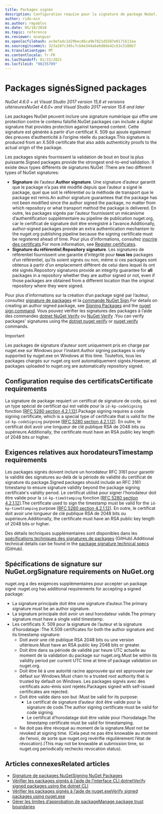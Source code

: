```yaml
---
title: Packages signés
description: Configuration requise pour la signature de package NuGet.
author: rido-min
ms.author: rmpablos
ms.date: 05/18/2018
ms.topic: reference
ms.reviewer: ananguar
ms.openlocfilehash: ac9efadc1d29bec86ca9b7821d5587e0171613aa
ms.sourcegitcommit: 323a107c345c7cb4e344a6e6d8de42c63c5188b7
ms.translationtype: MT
ms.contentlocale: fr-FR
ms.lasthandoff: 01/15/2021
ms.locfileid: "98235709"
---
```

# <a name="signed-packages"></a><span data-ttu-id="fa424-103">Packages signés</span><span class="sxs-lookup"><span data-stu-id="fa424-103">Signed packages</span></span>

<span data-ttu-id="fa424-104">*NuGet 4.6.0 + et Visual Studio 2017 version 15,6 et versions ultérieures*</span><span class="sxs-lookup"><span data-stu-id="fa424-104">*NuGet 4.6.0+ and Visual Studio 2017 version 15.6 and later*</span></span>

<span data-ttu-id="fa424-105">Les packages NuGet peuvent inclure une signature numérique qui offre une protection contre le contenu falsifié.</span><span class="sxs-lookup"><span data-stu-id="fa424-105">NuGet packages can include a digital signature that provides protection against tampered content.</span></span> <span data-ttu-id="fa424-106">Cette signature est générée à partir d’un certificat X. 509 qui ajoute également des preuves d’authenticité à l’origine réelle du package.</span><span class="sxs-lookup"><span data-stu-id="fa424-106">This signature is produced from an X.509 certificate that also adds authenticity proofs to the actual origin of the package.</span></span>

<span data-ttu-id="fa424-107">Les packages signés fournissent la validation de bout en bout la plus puissante.</span><span class="sxs-lookup"><span data-stu-id="fa424-107">Signed packages provide the strongest end-to-end validation.</span></span> <span data-ttu-id="fa424-108">Il existe deux types différents de signatures NuGet :</span><span class="sxs-lookup"><span data-stu-id="fa424-108">There are two different types of NuGet signatures:</span></span>
- <span data-ttu-id="fa424-109">**Signature** de l’auteur.</span><span class="sxs-lookup"><span data-stu-id="fa424-109">**Author signature**.</span></span> <span data-ttu-id="fa424-110">Une signature d’auteur garantit que le package n’a pas été modifié depuis que l’auteur a signé le package, quel que soit le référentiel ou la méthode de transport que le package est remis.</span><span class="sxs-lookup"><span data-stu-id="fa424-110">An author signature guarantees that the package has not been modified since the author signed the package, no matter from which repository or what transport method the package is delivered.</span></span> <span data-ttu-id="fa424-111">En outre, les packages signés par l’auteur fournissent un mécanisme d’authentification supplémentaire au pipeline de publication nuget.org, car le certificat de signature doit être enregistré à l’avance.</span><span class="sxs-lookup"><span data-stu-id="fa424-111">Additionally, author-signed packages provide an extra authentication mechanism to the nuget.org publishing pipeline because the signing certificate must be registered ahead of time.</span></span> <span data-ttu-id="fa424-112">Pour plus d’informations, consultez [inscrire des certificats](#signature-requirements-on-nugetorg).</span><span class="sxs-lookup"><span data-stu-id="fa424-112">For more information, see [Register certificates](#signature-requirements-on-nugetorg).</span></span>
- <span data-ttu-id="fa424-113">**Signature du référentiel**.</span><span class="sxs-lookup"><span data-stu-id="fa424-113">**Repository signature**.</span></span> <span data-ttu-id="fa424-114">Les signatures de référentiel fournissent une garantie d’intégrité pour **tous les** packages d’un référentiel, qu’ils soient signés ou non, même si ces packages sont obtenus à partir d’un emplacement différent de celui dans lequel ils ont été signés.</span><span class="sxs-lookup"><span data-stu-id="fa424-114">Repository signatures provide an integrity guarantee for **all** packages in a repository whether they are author signed or not, even if those packages are obtained from a different location than the original repository where they were signed.</span></span>   

<span data-ttu-id="fa424-115">Pour plus d’informations sur la création d’un package signé par l’auteur, consultez [signature de packages](../create-packages/Sign-a-package.md) et la [commande NuGet Sign](../reference/cli-reference/cli-ref-sign.md).</span><span class="sxs-lookup"><span data-stu-id="fa424-115">For details on creating an author signed package, see [Signing Packages](../create-packages/Sign-a-package.md) and the [nuget sign command](../reference/cli-reference/cli-ref-sign.md).</span></span> <span data-ttu-id="fa424-116">Vous pouvez vérifier les signatures des packages à l’aide des commandes [dotnet NuGet Verify](/dotnet/core/tools/dotnet-nuget-verify.md) ou [NuGet Verify](../reference/cli-reference/cli-ref-verify.md) .</span><span class="sxs-lookup"><span data-stu-id="fa424-116">You can verify packages' signatures using the [dotnet nuget verify](/dotnet/core/tools/dotnet-nuget-verify.md) or [nuget verify](../reference/cli-reference/cli-ref-verify.md) commands.</span></span>

> [!Important]
> <span data-ttu-id="fa424-117">Les packages de signature d’auteur sont uniquement pris en charge par nuget.exe sur Windows pour l’instant.</span><span class="sxs-lookup"><span data-stu-id="fa424-117">Author signing packages is only supported by nuget.exe on Windows at this time.</span></span> <span data-ttu-id="fa424-118">Toutefois, tous les packages chargés sur nuget.org sont automatiquement signés.</span><span class="sxs-lookup"><span data-stu-id="fa424-118">However, all packages uploaded to nuget.org are automatically repository signed.</span></span>

## <a name="certificate-requirements"></a><span data-ttu-id="fa424-119">Configuration requise des certificats</span><span class="sxs-lookup"><span data-stu-id="fa424-119">Certificate requirements</span></span>

<span data-ttu-id="fa424-120">La signature de package requiert un certificat de signature de code, qui est un type spécial de certificat qui est valide pour la `id-kp-codeSigning` fonction [[RFC 5280 section 4.2.1.12](https://tools.ietf.org/html/rfc5280#section-4.2.1.12)].</span><span class="sxs-lookup"><span data-stu-id="fa424-120">Package signing requires a code signing certificate, which is a special type of certificate that is valid for the `id-kp-codeSigning` purpose [[RFC 5280 section 4.2.1.12](https://tools.ietf.org/html/rfc5280#section-4.2.1.12)].</span></span> <span data-ttu-id="fa424-121">En outre, le certificat doit avoir une longueur de clé publique RSA de 2048 bits ou supérieure.</span><span class="sxs-lookup"><span data-stu-id="fa424-121">Additionally, the certificate must have an RSA public key length of 2048 bits or higher.</span></span>

## <a name="timestamp-requirements"></a><span data-ttu-id="fa424-122">Exigences relatives aux horodateurs</span><span class="sxs-lookup"><span data-stu-id="fa424-122">Timestamp requirements</span></span>

<span data-ttu-id="fa424-123">Les packages signés doivent inclure un horodateur RFC 3161 pour garantir la validité des signatures au-delà de la période de validité du certificat de signature du package.</span><span class="sxs-lookup"><span data-stu-id="fa424-123">Signed packages should include an RFC 3161 timestamp to ensure signature validity beyond the package signing certificate's validity period.</span></span> <span data-ttu-id="fa424-124">Le certificat utilisé pour signer l’horodateur doit être valide pour la `id-kp-timeStamping` fonction [[RFC 5280 section 4.2.1.12](https://tools.ietf.org/html/rfc5280#section-4.2.1.12)].</span><span class="sxs-lookup"><span data-stu-id="fa424-124">The certificate used to sign the timestamp must be valid for the `id-kp-timeStamping` purpose [[RFC 5280 section 4.2.1.12](https://tools.ietf.org/html/rfc5280#section-4.2.1.12)].</span></span> <span data-ttu-id="fa424-125">En outre, le certificat doit avoir une longueur de clé publique RSA de 2048 bits ou supérieure.</span><span class="sxs-lookup"><span data-stu-id="fa424-125">Additionally, the certificate must have an RSA public key length of 2048 bits or higher.</span></span>

<span data-ttu-id="fa424-126">Des détails techniques supplémentaires sont disponibles dans les [spécifications techniques des signatures de packages](https://github.com/NuGet/Home/wiki/Package-Signatures-Technical-Details) (GitHub).</span><span class="sxs-lookup"><span data-stu-id="fa424-126">Additional technical details can be found in the [package signature technical specs](https://github.com/NuGet/Home/wiki/Package-Signatures-Technical-Details) (GitHub).</span></span>

## <a name="signature-requirements-on-nugetorg"></a><span data-ttu-id="fa424-127">Spécifications de signature sur NuGet.org</span><span class="sxs-lookup"><span data-stu-id="fa424-127">Signature requirements on NuGet.org</span></span>

<span data-ttu-id="fa424-128">nuget.org a des exigences supplémentaires pour accepter un package signé :</span><span class="sxs-lookup"><span data-stu-id="fa424-128">nuget.org has additional requirements for accepting a signed package:</span></span>

- <span data-ttu-id="fa424-129">La signature principale doit être une signature d’auteur.</span><span class="sxs-lookup"><span data-stu-id="fa424-129">The primary signature must be an author signature.</span></span>
- <span data-ttu-id="fa424-130">La signature principale doit avoir un seul horodateur valide.</span><span class="sxs-lookup"><span data-stu-id="fa424-130">The primary signature must have a single valid timestamp.</span></span>
- <span data-ttu-id="fa424-131">Les certificats X. 509 pour la signature de l’auteur et la signature d’horodatage :</span><span class="sxs-lookup"><span data-stu-id="fa424-131">The X.509 certificates for both the author signature and its timestamp signature:</span></span>
  - <span data-ttu-id="fa424-132">Doit avoir une clé publique RSA 2048 bits ou une version ultérieure.</span><span class="sxs-lookup"><span data-stu-id="fa424-132">Must have an RSA public key 2048 bits or greater.</span></span>
  - <span data-ttu-id="fa424-133">Doit être dans sa période de validité par heure UTC actuelle au moment de la validation du package sur nuget.org.</span><span class="sxs-lookup"><span data-stu-id="fa424-133">Must be within its validity period per current UTC time at time of package validation on nuget.org.</span></span>
  - <span data-ttu-id="fa424-134">Doit être lié à une autorité racine approuvée qui est approuvée par défaut sur Windows.</span><span class="sxs-lookup"><span data-stu-id="fa424-134">Must chain to a trusted root authority that is trusted by default on Windows.</span></span> <span data-ttu-id="fa424-135">Les packages signés avec des certificats auto-émis sont rejetés.</span><span class="sxs-lookup"><span data-stu-id="fa424-135">Packages signed with self-issued certificates are rejected.</span></span>
  - <span data-ttu-id="fa424-136">Doit être valide dans son but :</span><span class="sxs-lookup"><span data-stu-id="fa424-136">Must be valid for its purpose:</span></span> 
    - <span data-ttu-id="fa424-137">Le certificat de signature d’auteur doit être valide pour la signature de code.</span><span class="sxs-lookup"><span data-stu-id="fa424-137">The author signing certificate must be valid for code signing.</span></span>
    - <span data-ttu-id="fa424-138">Le certificat d’horodatage doit être valide pour l’horodatage.</span><span class="sxs-lookup"><span data-stu-id="fa424-138">The timestamp certificate must be valid for timestamping.</span></span>
  - <span data-ttu-id="fa424-139">Ne doit pas être révoqué au moment de la signature.</span><span class="sxs-lookup"><span data-stu-id="fa424-139">Must not be revoked at signing time.</span></span> <span data-ttu-id="fa424-140">(Cela peut ne pas être knowable au moment de l’envoi, de sorte que nuget.org revérifie régulièrement l’état de révocation).</span><span class="sxs-lookup"><span data-stu-id="fa424-140">(This may not be knowable at submission time, so nuget.org periodically rechecks revocation status).</span></span>
  
  
## <a name="related-articles"></a><span data-ttu-id="fa424-141">Articles connexes</span><span class="sxs-lookup"><span data-stu-id="fa424-141">Related articles</span></span>

- [<span data-ttu-id="fa424-142">Signature de packages NuGet</span><span class="sxs-lookup"><span data-stu-id="fa424-142">Signing NuGet Packages</span></span>](../create-packages/Sign-a-Package.md)
- [<span data-ttu-id="fa424-143">Vérifier les packages signés à l’aide de l’interface CLI dotnet</span><span class="sxs-lookup"><span data-stu-id="fa424-143">Verify signed packages using the dotnet CLI</span></span>](/dotnet/core/tools/dotnet-nuget-verify.md)
- [<span data-ttu-id="fa424-144">Vérifier les packages signés à l’aide de nuget.exe</span><span class="sxs-lookup"><span data-stu-id="fa424-144">Verify signed packages using nuget.exe</span></span>](../reference/cli-reference/cli-ref-verify.md)
- [<span data-ttu-id="fa424-145">Gérer les limites d’approbation de package</span><span class="sxs-lookup"><span data-stu-id="fa424-145">Manage package trust boundaries</span></span>](../consume-packages/installing-signed-packages.md)
